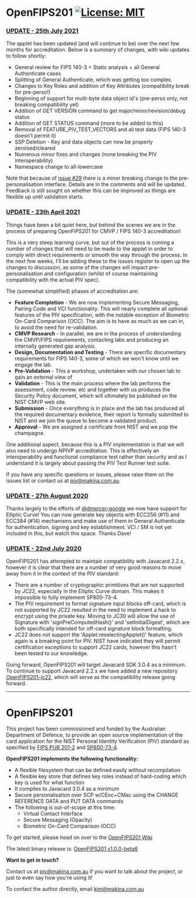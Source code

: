 # OpenFIPS201 [![License: MIT](https://img.shields.io/badge/License-MIT-yellow.svg)](https://opensource.org/licenses/MIT)

### **<u>UPDATE - 25th July 2021</u>**
The applet has been updated (and will continue to be) over the next few months for accreditation.
Below is a summary of changes, with wiki updates to follow shortly:
- General review for FIPS 140-3 + Static analysis + all General Authenticate cases
- Splitting of General Authenticate, which was getting too complex.
- Changes to Key Roles and addition of Key Attributes (compatibility break for pre-perso!)
- Beginning of support for multi-byte data object id's (pre-perso only, not breaking compatibility yet)
- Addition of GET VERSION command to get major/minor/revision/debug status
- Addition of GET STATUS command (more to be added to this)
- Removal of FEATURE_PIV_TEST_VECTORS and all test data (FIPS 140-3 doesn't permit it)
- SSP Deletion - Key and data objects can now be properly zeroised/cleared
- Numerous minor fixes and changes (none breaking the PIV interoperability)
- Namespace change to all-lowercase

Note that because of [issue #29](https://github.com/makinako/OpenFIPS201/issues/29) there is a minor breaking change to the pre-personalisation interface. Details are in the comments and will be updated. Feedback is still sought on whether this can be improved as things are flexible up until validation starts.

### **<u>UPDATE - 23th April 2021</u>**
Things have been a bit quiet here, but behind the scenes we are in the process of preparing OpenFIPS201 for CMVP / FIPS 140-3 accreditation! 

This is a very steep learning curve, but out of the process is coming a number of changes that will need to be made to the applet in order to comply with direct requirements or smooth the way through the process. In the next few weeks, I'll be adding these to the issues register to open up the changes to discussion, as some of the changes will impact pre-personalisation and configuration (whilst of course maintaining compatibility with the actual PIV spec).

The (somewhat simplified) phases of accreditation are:
- **Feature Completion** - We are now implementing Secure Messaging, Pairing Code and VCI functionality. This will nearly complete all optional features of the PIV specification, with the notable exception of Biometric On-Card Comparison (OCC). The aim is to have as much as we can in, to avoid the need for re-validation.
- **CMVP Research** - In parallel, we are in the process of understanding the CMVP/FIPS requirements, contacting labs and producing an internally generated gap analysis. 
- **Design, Documentation and Testing** - There are specific documentary requirements for FIPS 140-3, some of which we won't know until we engage the lab.
- **Pre-Validation** - This a workshop, undertaken with our chosen lab to gain an external view of 
- **Validation** - This is the main process where the lab performs the assessment, code review, etc and together with us produces the Security Policy document, which will ultimately be published on the NIST CMVP web site.
- **Submission** - Once everything is in place and the lab has produced all the required documentary evidence, their report is formally submitted to NIST and we join the queue to become a validated product.
- **Approval** - We are assigned a certificate from NIST and we pop the champagne.

One additional aspect, because this is a PIV implementation is that we will also need to undergo NPIVP accreditation. This is effectively an interoperability and functional compliance test rather than security and as I understand it is largely about passing the PIV Test Runner test suite.

If you have any specific questions or issues, please raise them on the issues list or contact us at piv@makina.com.au.


### **<u>UPDATE - 27th August 2020</u>**
Thanks largely to the efforts of [@dmercer-google](https://github.com/dmercer-google) we now have support for Elliptic Curve! You can now generate key objects with ECC256 (#11) and ECC384 (#14) mechanisms and make use of them in General Authenticate for authentication, signing and key establishment. VCI / SM is not yet included in this, but watch this space. Thanks Dave!


### **<u>UPDATE - 22nd July 2020</u>**

OpenFIPS201 has attempted to maintain compatibility with Javacard 2.2.x, however it is clear that there are a number of very good reasons to move away from it in the context of the PIV standard:
* There are a number of cryptographic primitives that are not supported by JC22, especially in the Elliptic Curve domain. This makes it impossible to fully implement SP800-73-4. 
* The PIV requirement to format signature input blocks off-card, which is not supported by JC22 resulted in the need to implement a hack to encrypt using the private key. Moving to JC30 will allow the use of Signature with 'signPreComputedHash()' and 'setInitialDigest', which are both specifically intended for off-card signature block formatting.
* JC22 does not support the 'Applet.reselectingApplet()' feature, which again is a breaking point for PIV. NIST have indicated they will permit certification exceptions to support JC22 cards, however this hasn't been tested to our knowledge.

Going forward, OpenFIPS201 will target Javacard SDK 3.0.4 as a minimum. To continue to support Javacard 2.2.x we have added a new repository [OpenFIPS201-jc22](https://github.com/makinako/OpenFIPS201-jc22), which will serve as the compatibility release going forward.

---

# OpenFIPS201

This project has been commissioned and funded by the Australian Department of Defence, to provide an open source implementation of the card application for the NIST Personal Identity Verification (PIV) standard as specified by [FIPS PUB 201-2](https://en.wikipedia.org/wiki/FIPS_201) and [SP800-73-4](http://nvlpubs.nist.gov/nistpubs/SpecialPublications/NIST.SP.800-73-4.pdf). 

**OpenFIPS201 implements the following functionality:**

* A flexible filesystem that can be defined easily without recompilation
* A flexible key store that defines key roles instead of hard-coding which key is used for what function
* It compiles to Javacard 3.0.4 as a minimum
* Secure personalisation over SCP w/CEnc+CMac using the CHANGE REFERENCE DATA and PUT DATA commands
* The following is out-of-scope at this time:
  * Virtual Contact Interface
  * Secure Messaging (Opacity)
  * Biometric On-Card Comparison (OCC)
  

To get started, please head on over to the [OpenFIPS201 Wiki](https://github.com/makinako/OpenFIPS201/wiki)

The latest binary release is: [OpenFIPS201 v1.0.0-beta6](https://github.com/makinako/OpenFIPS201/releases/tag/v1.0.0-beta6)


**Want to get in touch?**

Contact us at piv@makina.com.au if you want to talk about the project, or just to even say how you're using it!

To contact the author directly, email kim@makina.com.au
